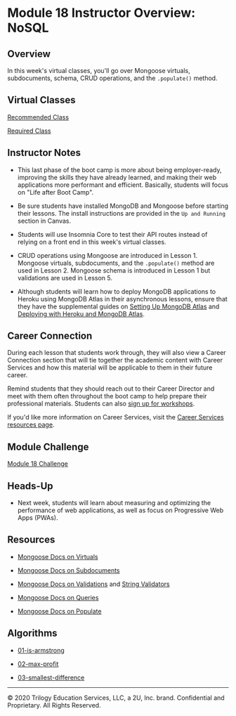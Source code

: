 # Module 18 Instructor Overview: NoSQL

## Overview

In this week's virtual classes, you'll go over Mongoose virtuals, subdocuments, schema, CRUD operations, and the `.populate()` method.

## Virtual Classes

[Recommended Class](./18.1-RECOMMENDED.md)

[Required Class](./18.2-REQUIRED.md)

## Instructor Notes

* This last phase of the boot camp is more about being employer-ready, improving the skills they have already learned, and making their web applications more performant and efficient. Basically, students will focus on "Life after Boot Camp". 

* Be sure students have installed MongoDB and Mongoose before starting their lessons. The install instructions are provided in the `Up and Running` section in Canvas. 

* Students will use Insomnia Core to test their API routes instead of relying on a front end in this week's virtual classes.

* CRUD operations using Mongoose are introduced in Lesson 1. Mongoose virtuals, subdocuments, and the `.populate()` method are used in Lesson 2. Mongoose schema is introduced in Lesson 1 but validations are used in Lesson 5.

* Although students will learn how to deploy MongoDB applications to Heroku using MongoDB Atlas in their asynchronous lessons, ensure that they have the supplemental guides on [Setting Up MongoDB Atlas](../../01-Class-Content/18-NoSQL/04-Supplemental/MongoAtlas-Setup.md) and [Deploying with Heroku and MongoDB Atlas](../../01-Class-Content/18-NoSQL/04-Supplemental/MongoAtlas-Deploy.md).

## Career Connection

During each lesson that students work through, they will also view a Career Connection section that will tie together the academic content with Career Services and how this material will be applicable to them in their future career.

Remind students that they should reach out to their Career Director and meet with them often throughout the boot camp to help prepare their professional materials. Students can also [sign up for workshops](https://careerservicesonlineevents.splashthat.com/).

If you'd like more information on Career Services, visit the [Career Services resources page](http://bit.ly/CodingCS).

## Module Challenge

[Module 18 Challenge](../../01-Class-Content/18-NoSQL/02-Challenge)

## Heads-Up

* Next week, students will learn about measuring and optimizing the performance of web applications, as well as focus on Progressive Web Apps (PWAs). 

## Resources

* [Mongoose Docs on Virtuals](https://mongoosejs.com/docs/tutorials/virtuals.html)

* [Mongoose Docs on Subdocuments](https://mongoosejs.com/docs/subdocs.html)

* [Mongoose Docs on Validations](https://mongoosejs.com/docs/validation.html) and [String Validators](https://mongoosejs.com/docs/schematypes.html#string-validators)

* [Mongoose Docs on Queries](https://mongoosejs.com/docs/queries.html)

* [Mongoose Docs on Populate](https://mongoosejs.com/docs/populate.html)

## Algorithms

* [01-is-armstrong](../../01-Class-Content/18-NoSQL/03-Algorithms/01-is-armstrong)

* [02-max-profit](../../01-Class-Content/18-NoSQL/03-Algorithms/02-max-profit)

* [03-smallest-difference](../../01-Class-Content/18-NoSQL/03-Algorithms/03-smallest-difference)

---
© 2020 Trilogy Education Services, LLC, a 2U, Inc. brand.  Confidential and Proprietary.  All Rights Reserved.